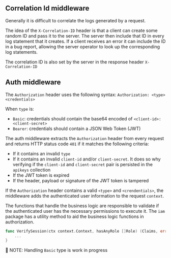 ## Correlation Id middleware

Generally it is difficult to correlate the logs generated by a request.

The idea of the `X-Correlation-ID` header is that a client can create some random ID and pass it to the server. The server then include that ID in every log statement that it creates. If a client receives an error it can include the ID in a bug report, allowing the server operator to look up the corresponding log statements.

The correlation ID is also set by the server in the response header `X-Correlation-ID`

## Auth middleware

The `Authorization` header uses the following syntax:
`Authorization: <type> <credentials>`

When `type` is:
* `Basic`: credentials should contain the base64 encoded of `<client-id>:<client-secret>`
* `Bearer`: credentials should contain a JSON Web Token (JWT)

The auth middleware extracts the `Authorization` header from every request and returns HTTP status code `401` if it matches the following criteria:
* If it contains an invalid `type`
* If it contains an invalid `client-id` and/or `client-secret`. It does so why verifying if the `client-id` and `client-secret` pair is persisted in the `apikeys` collection
* If the JWT token is expired
* If the header, payload or signature of the JWT token is tampered

If the `Authorization` header contains a valid `<type>` and `<crendentials>`, the middleware adds the authenticated user information to the request `context`. 

The functions that handle the business logic are responsible to validate if the authenticated user has the necessary permissions to execute it. The `iam` package has a utility method to aid the business logic functions in authorization. 
```go 
func VerifySession(ctx context.Context, hasAnyRole []Role) (Claims, error) {
    ...
}
```  
🚧 NOTE: Handling `Basic` type is work in progress 

